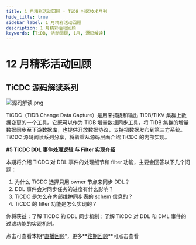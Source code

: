 ```yaml
---
title: 1 月精彩活动回顾 - TiDB 社区技术月刊
hide_title: true
sidebar_label: 1 月精彩活动回顾
description: 1 月精彩活动回顾
keywords: [TiDB, 活动回顾, 1月, 源码解读]
---
```


# 12 月精彩活动回顾

## TiCDC 源码解读系列

![源码解读.png](https://img2.pingcap.com/forms/8/3/83f809a54cdcfb74e24a51770da357c930658f72.png)

TiCDC（TiDB Change Data Capture）是用来捕捉和输出 TiDB/TiKV 集群上数据变更的一个工具。它既可以作为 TiDB 增量数据同步工具，将 TiDB 集群的增量数据同步至下游数据库，也提供开放数据协议，支持把数据发布到第三方系统。TiCDC 源码阅读系列分享，将着重从源码层面介绍 TiCDC 的内部实现。

**#5 TiCDC DDL 事件处理逻辑 与 Filter 实现介绍**

本期将介绍 TiCDC 对 DDL 事件的处理细节和 filter 功能，主要会回答以下几个问题：

1. 为什么 TiCDC 选择只用 owner 节点来同步 DDL？
2. DDL 事件会对同步任务的进度有什么影响？
3. TiCDC 是怎么在内部维护同步表的 schem 信息的？
4. TiCDC 的 filter 功能是怎么实现的？

你将获益：了解 TiCDC 的 DDL 同步机制；了解 TiCDC 对 DDL 和 DML 事件的过滤功能的实现机制。

点击可查看本期“[直播回顾](https://www.bilibili.com/video/BV15K411C7r3/)”，更多**[往期回顾](https://asktug.com/t/topic/995759)**可点击查看

